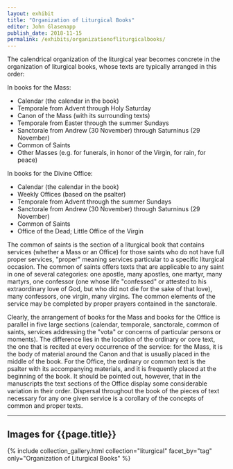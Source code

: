 ```yaml
---
layout: exhibit
title: "Organization of Liturgical Books"
editor: John Glasenapp
publish_date: 2018-11-15
permalink: /exhibits/organizationofliturgicalbooks/
---
```


The calendrical organization of the liturgical year becomes concrete in the organization of liturgical books, whose texts are typically arranged in this order:

In books for the Mass:

- Calendar (the calendar in the book)
- Temporale from Advent through Holy Saturday
- Canon of the Mass (with its surrounding texts)
- Temporale from Easter through the summer Sundays
- Sanctorale from Andrew (30 November) through Saturninus (29 November)
- Common of Saints
- Other Masses (e.g. for funerals, in honor of the Virgin, for rain, for peace)

In books for the Divine Office:

- Calendar (the calendar in the book)
- Weekly Offices (based on the psalter)
- Temporale from Advent through the summer Sundays
- Sanctorale from Andrew (30 November) through Saturninus (29 November)
- Common of Saints
- Office of the Dead; Little Office of the Virgin

The common of saints is the section of a liturgical book that contains services (whether a Mass or an Office) for those saints who do not have full proper services, "proper" meaning services particular to a specific liturgical occasion. The common of saints offers texts that are applicable to any saint in one of several categories: one apostle, many apostles, one martyr, many martyrs, one confessor (one whose life "confessed" or attested to his extraordinary love of God, but who did not die for the sake of that love), many confessors, one virgin, many virgins. The common elements of the service may be completed by proper prayers contained in the sanctorale.

Clearly, the arrangement of books for the Mass and books for the Office is parallel in five large sections (calendar, temporale, sanctorale, common of saints, services addressing the "vota" or concerns of particular persons or moments). The difference lies in the location of the ordinary or core text, the one that is recited at every occurrence of the service: for the Mass, it is the body of material around the Canon and that is usually placed in the middle of the book. For the Office, the ordinary or common text is the psalter with its accompanying materials, and it is frequently placed at the beginning of the book. It should be pointed out, however, that in the manuscripts the text sections of the Office display some considerable variation in their order. Dispersal throughout the book of the pieces of text necessary for any one given service is a corollary of the concepts of common and proper texts.

---

## Images for {{page.title}}



{% include collection_gallery.html collection="liturgical" facet_by="tag" only="Organization of Liturgical Books" %}

<!-- ---

UTS MS 019. ff. 14v-15: A collectar from 15th-century Germany with the beginning, on the recto, of a new text section at Advent, "In adventu domini Dominica prima, ad primas vesperas".

Smith Western MS 24, ff. 7v-8r: A breviary copied during the middle years of the 15th century in France, showing on the verso the end of the sanctorale with a rubric for a prayer of Saturnini martiris (29 November), and on the facing recto, the decorated opening of the following text section, "Incipit commune sanctorum, primo de communi unius apostoli...," assigning the rank of "duplex" to the feasts of apostles.
 -->